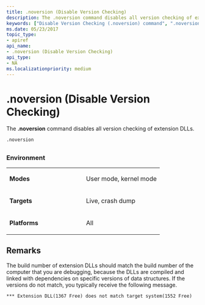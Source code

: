 ```yaml
---
title: .noversion (Disable Version Checking)
description: The .noversion command disables all version checking of extension DLLs.
keywords: ["Disable Version Checking (.noversion) command", ".noversion (Disable Version Checking) Windows Debugging"]
ms.date: 05/23/2017
topic_type:
- apiref
api_name:
- .noversion (Disable Version Checking)
api_type:
- NA
ms.localizationpriority: medium
---
```


# .noversion (Disable Version Checking)


The **.noversion** command disables all version checking of extension DLLs.

```dbgcmd
.noversion
```

## <span id="ddk_meta_disable_version_checking_dbg"></span><span id="DDK_META_DISABLE_VERSION_CHECKING_DBG"></span>


### <span id="Environment"></span><span id="environment"></span><span id="ENVIRONMENT"></span>Environment

<table>
<colgroup>
<col width="50%" />
<col width="50%" />
</colgroup>
<tbody>
<tr class="odd">
<td align="left"><p><strong>Modes</strong></p></td>
<td align="left"><p>User mode, kernel mode</p></td>
</tr>
<tr class="even">
<td align="left"><p><strong>Targets</strong></p></td>
<td align="left"><p>Live, crash dump</p></td>
</tr>
<tr class="odd">
<td align="left"><p><strong>Platforms</strong></p></td>
<td align="left"><p>All</p></td>
</tr>
</tbody>
</table>

 

Remarks
-------

The build number of extension DLLs should match the build number of the computer that you are debugging, because the DLLs are compiled and linked with dependencies on specific versions of data structures. If the versions do not match, you typically receive the following message.

```console
*** Extension DLL(1367 Free) does not match target system(1552 Free) 
```

 

 





